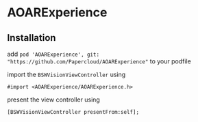 # AOARExperience

## Installation

add `pod 'AOARExperience', git: "https://github.com/Papercloud/AOARExperience"` to your podfile

import the `BSWVisionViewController` using

`#import <AOARExperience/AOARExperience.h>`

present the view controller using

`[BSWVisionViewController presentFrom:self];`
